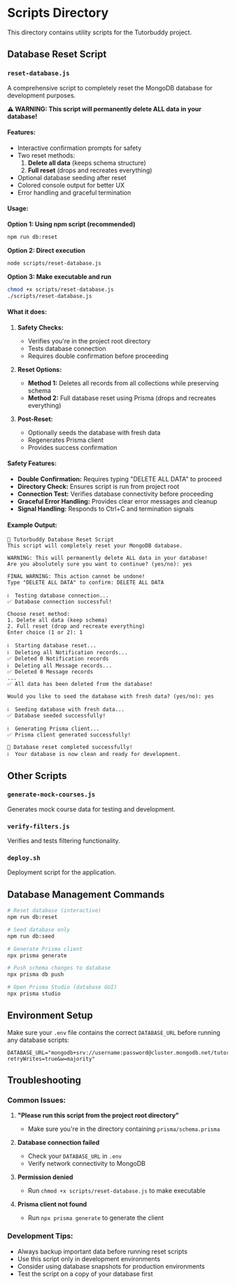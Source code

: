 # Scripts Directory

This directory contains utility scripts for the Tutorbuddy project.

## Database Reset Script

### `reset-database.js`

A comprehensive script to completely reset the MongoDB database for development purposes.

**⚠️ WARNING: This script will permanently delete ALL data in your database!**

#### Features:
- Interactive confirmation prompts for safety
- Two reset methods:
  1. **Delete all data** (keeps schema structure)
  2. **Full reset** (drops and recreates everything)
- Optional database seeding after reset
- Colored console output for better UX
- Error handling and graceful termination

#### Usage:

**Option 1: Using npm script (recommended)**
```bash
npm run db:reset
```

**Option 2: Direct execution**
```bash
node scripts/reset-database.js
```

**Option 3: Make executable and run**
```bash
chmod +x scripts/reset-database.js
./scripts/reset-database.js
```

#### What it does:

1. **Safety Checks:**
   - Verifies you're in the project root directory
   - Tests database connection
   - Requires double confirmation before proceeding

2. **Reset Options:**
   - **Method 1:** Deletes all records from all collections while preserving schema
   - **Method 2:** Full database reset using Prisma (drops and recreates everything)

3. **Post-Reset:**
   - Optionally seeds the database with fresh data
   - Regenerates Prisma client
   - Provides success confirmation

#### Safety Features:

- **Double Confirmation:** Requires typing "DELETE ALL DATA" to proceed
- **Directory Check:** Ensures script is run from project root
- **Connection Test:** Verifies database connectivity before proceeding
- **Graceful Error Handling:** Provides clear error messages and cleanup
- **Signal Handling:** Responds to Ctrl+C and termination signals

#### Example Output:

```
🚀 Tutorbuddy Database Reset Script
This script will completely reset your MongoDB database.

WARNING: This will permanently delete ALL data in your database!
Are you absolutely sure you want to continue? (yes/no): yes

FINAL WARNING: This action cannot be undone!
Type "DELETE ALL DATA" to confirm: DELETE ALL DATA

ℹ️  Testing database connection...
✅ Database connection successful!

Choose reset method:
1. Delete all data (keep schema)
2. Full reset (drop and recreate everything)
Enter choice (1 or 2): 1

ℹ️  Starting database reset...
ℹ️  Deleting all Notification records...
✅ Deleted 0 Notification records
ℹ️  Deleting all Message records...
✅ Deleted 0 Message records
...
✅ All data has been deleted from the database!

Would you like to seed the database with fresh data? (yes/no): yes

ℹ️  Seeding database with fresh data...
✅ Database seeded successfully!

ℹ️  Generating Prisma client...
✅ Prisma client generated successfully!

🎉 Database reset completed successfully!
ℹ️  Your database is now clean and ready for development.
```

## Other Scripts

### `generate-mock-courses.js`
Generates mock course data for testing and development.

### `verify-filters.js`
Verifies and tests filtering functionality.

### `deploy.sh`
Deployment script for the application.

## Database Management Commands

```bash
# Reset database (interactive)
npm run db:reset

# Seed database only
npm run db:seed

# Generate Prisma client
npx prisma generate

# Push schema changes to database
npx prisma db push

# Open Prisma Studio (database GUI)
npx prisma studio
```

## Environment Setup

Make sure your `.env` file contains the correct `DATABASE_URL` before running any database scripts:

```env
DATABASE_URL="mongodb+srv://username:password@cluster.mongodb.net/tutorbuddy?retryWrites=true&w=majority"
```

## Troubleshooting

### Common Issues:

1. **"Please run this script from the project root directory"**
   - Make sure you're in the directory containing `prisma/schema.prisma`

2. **Database connection failed**
   - Check your `DATABASE_URL` in `.env`
   - Verify network connectivity to MongoDB

3. **Permission denied**
   - Run `chmod +x scripts/reset-database.js` to make executable

4. **Prisma client not found**
   - Run `npx prisma generate` to generate the client

### Development Tips:

- Always backup important data before running reset scripts
- Use this script only in development environments
- Consider using database snapshots for production environments
- Test the script on a copy of your database first 